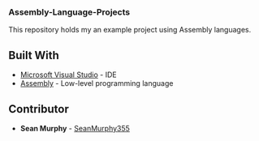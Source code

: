### Assembly-Language-Projects
This repository holds my an example project using Assembly languages.

## Built With
* [Microsoft Visual Studio](https://visualstudio.microsoft.com/pl/) - IDE
* [Assembly](https://en.wikipedia.org/wiki/Assembly_language) - Low-level programming language


## Contributor

* **Sean Murphy** - [SeanMurphy355](https://github.com/Seanmurphy355)

##
